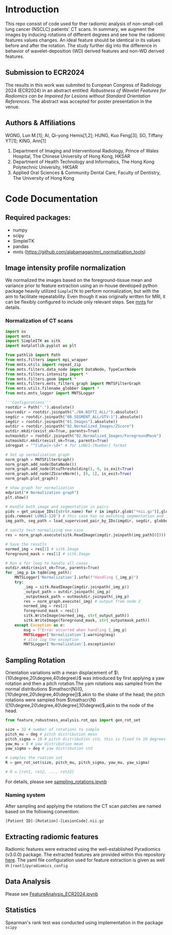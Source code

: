 # Introduction

This repo consist of code used for ther radiomic analysis of non-small-cell lung cancer (NSCLC) patients' CT scans. In summary, we augment the images by inducing rotations of different degrees and see how the radiomic features values changes. An ideal feature should be identical in its values before and after the rotation. The study further dig into the difference in behavior of wavelet-deposition (WD) derived features and non-WD derived features. 

## Submission to ECR2024

The results in this work was submited to European Congress of Radiology 2024 (ECR2024) in an abstract entitled: *Robustness of Wavelet Features for Radiomics can be Impaired for Lesions without Standard Orientation References*. The abstract was accepted for poster presentation in the venue. 

## Authors & Affiliations

WONG, Lun M.[1]; AI, Qi-yong Hemis[1,2]; HUNG, Kuo Feng[3]; SO, Tiffany YT[1]; KING, Ann[1]

1. Department of Imaging and Interventional Radiology, Prince of Wales Hospital, The Chinese University of Hong Kong, HKSAR
2. Department of Health Technology and Informatics, The Hong Kong Polytechnic University, HKSAR
3. Applied Oral Sciences & Community Dental Care, Faculty of Dentistry, The University of Hong Kong

# Code Documentation

Required packages:
------------------
* numpy
* scipy
* SimpleITK
* pandas
* mnts (https://github.com/alabamagan/mri_normalization_tools)

## Image intensity profile normalization

We normalized the images based on the foreground-tissue mean and variance prior to feature extraction using an in-house developed python package heavily utilized `SimpleITK` to perform normalization, but with the aim to facilitate repeatability. Even though it was originally written for MRI, it can be flexibly configured to include only relevant steps. See [mnts](https://github.com/alabamagan/mri_normalization_tools) for details.


### Normalization of CT scans
```python 
import os
import mnts
import SimpleITK as sitk
import matplotlib.pyplot as plt

from pathlib import Path
from mnts.filters import mpi_wrapper
from mnts.utils import repeat_zip
from mnts.filters.data_node import DataNode, TypeCastNode
from mnts.filters.intensity import *
from mnts.filters.geom import *
from mnts.filters.mnts_filters_graph import MNTSFilterGraph
from mnts.utils.filename_globber import *
from mnts.mnts_logger import MNTSLogger

'''Configurations'''
rootdir = Path(".").absolute()
sourcedir = rootdir.joinpath("./0A.NIFTI_ALL/").absolute()
segdir = rootdir.joinpath("0B.SEGMENT_ALL/GTV-1").absolute()
imgdir = rootdir.joinpath("01.Images").absolute()
outdir = rootdir.joinpath("02.Normalized_Images/ZScore")
outdir.mkdir(exist_ok=True, parents=True)
outmaskdir = rootdir.joinpath("02.Normalized_Images/ForegroundMask")
outmaskdir.mkdir(exist_ok=True, parents=True)
idregpat = "^[\d\w]+-\d+" # for LUNG1-[Number] format

# Set up normalization graph
norm_graph = MNTSFilterGraph()
norm_graph.add_node(DataNode())
norm_graph.add_node(OtsuThresholding(), 0, is_exit=True)
norm_graph.add_node(ZScoreNorm(), [0, 1], is_exit=True)
norm_graph.plot_graph()

# show graph for normalization
mdprint("# Normalization graph")
plt.show()

# Handle both image and segmentation in pairs
pids = get_unique_IDs([str(r.name) for r in imgdir.glob("*nii.gz")],globber=idregpat)
pids.remove('LUNG1-128') # this case has no matching segmentation and is excluded in this study
img_path, seg_path = load_supervised_pair_by_IDs(imgdir, segdir, globber=idregpat, idlist=pids)

# sanity test normalizing one case
res = norm_graph.execute(sitk.ReadImage(imgdir.joinpath(img_path[0]))) # output from node 2

# Save the resutls
normed_img = res[2] # sitk.Image
foreground_mask = res[1] # sitk.Image

# Run a for loop to handle all cases
outdir.mkdir(exist_ok=True, parents=True)
for _img_p in tqdm(img_path):
    MNTSLogger['Normalization'].info(f"Handling {_img_p}")
    try:
        _img = sitk.ReadImage(imgdir.joinpath(_img_p))
        _output_path = outdir.joinpath(_img_p)
        _outputmask_path = outmaskdir.joinpath(_img_p)
        res = norm_graph.execute(_img) # output from node 2
        normed_img = res[2]
        foreground_mask = res[1]
        sitk.WriteImage(normed_img, str(_output_path))
        sitk.WriteImage(foreground_mask, str(_outputmask_path))
    except Exception as e:
        msg = f"Error occurred when handling {_img_p}
        MNTSLogger['Normalization'].warning(msg)
        # also log the exception
        MNTSLogger['Normalization'].exception(e)

```

## Sampling Rotation

Orientation variations with a mean displacement of $\{10\degree,20\degree,40\degree\}$ was introduced by first applying a yaw rotation and then a pitch rotation.The yam rotations was sampled from the normal distributions $\mathscr{N}(0, [10\degree,20\degree,40\degree])$,akin to the shake of the head; the pitch rotations were sampled from $\mathscr{N}([10\degree,20\degree,40\degree],10\degree)$,akin to the node of the head.

```python
from feature_robustness_analysis.rot_ops import gen_rot_set

size = 32 # number of rotations to sample
pitch_mu = deg # pitch distribution mean
pitch_sigma = 10 # pitch distribution std, this is fixed to 10 degrees
yaw_mu = 0 # yaw distribution mean
yaw_sigma = deg # yaw distribution std

# samples the roation set
R = gen_rot_set(size, pitch_mu, pitch_sigma, yaw_mu, yaw_sigma)

# R = [rot1, rot2, ..., rot32]

```

For details, please see [sampling_rotations.ipynb](./sampling_rotations.ipynb)

### Naming system

After sampling and applying the rotations the CT scan patches are named based on the following convention:

`[Patient ID]-[Rotation]-[LesionCode].nii.gz`

## Extracting radiomic features

Radiomic features were extracted using the well-established Pyradiomics (v3.0.0) package. The extracted features are provided within this repository [here](./RadFeatures_raw_ECR2024.xlsx). The yaml file configuration used for feature extraction is given as well in `[root]/pyradiomics_config`


## Data Analysis

Please see [FeatureAnalysis_ECR2024.ipynb](./FeatureAnalysis_ECR2024.ipynb)

## Statistics

Spearman's rank test was conducted using implementation in the package `scipy`